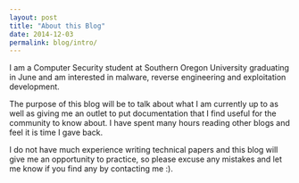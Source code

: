 ```yaml
---
layout: post
title: "About this Blog"
date: 2014-12-03
permalink: blog/intro/
---
```


I am a Computer Security student at Southern Oregon University graduating in June and am interested in malware, reverse engineering and exploitation development.

The purpose of this blog will be to talk about what I am currently up to as well as giving me an outlet to put documentation that I find useful for the community to know about. I have spent many hours reading other blogs and feel it is time I gave back. 

I do not have much experience writing technical papers and this blog will give me an opportunity to practice, so please excuse any mistakes and let me know if you find any by contacting me :). 
